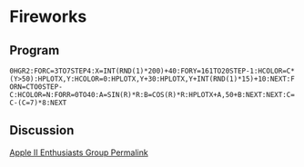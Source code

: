 # Fireworks

## Program

`0HGR2:FORC=3TO7STEP4:X=INT(RND(1)*200)+40:FORY=161TO20STEP-1:HCOLOR=C*(Y>50):HPLOTX,Y:HCOLOR=0:HPLOTX,Y+30:HPLOTX,Y+INT(RND(1)*15)+10:NEXT:FORN=CTO0STEP-C:HCOLOR=N:FORR=0TO40:A=SIN(R)*R:B=COS(R)*R:HPLOTX+A,50+B:NEXT:NEXT:C=C-(C=7)*8:NEXT`

## Discussion

[Apple II Enthusiasts Group Permalink](https://www.facebook.com/groups/5251478676/permalink/10158224498678677/)
